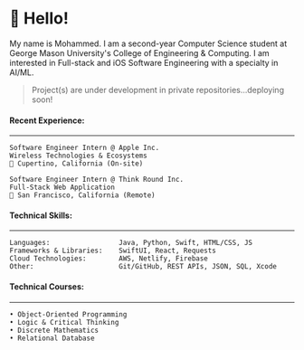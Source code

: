 # :postbox: Hello!
My name is Mohammed. I am a second-year Computer Science student at George Mason University's College of Engineering & Computing. I am interested in Full-stack and iOS Software Engineering with a specialty in AI/ML.

> Project(s) are under development in private repositories...deploying soon!

#### Recent Experience:
-----
```
Software Engineer Intern @ Apple Inc.
Wireless Technologies & Ecosystems
📍 Cupertino, California (On-site)
```
```
Software Engineer Intern @ Think Round Inc.
Full-Stack Web Application
📍 San Francisco, California (Remote)
```
#### Technical Skills:
-----
```
Languages:                 Java, Python, Swift, HTML/CSS, JS
Frameworks & Libraries:    SwiftUI, React, Requests
Cloud Technologies:        AWS, Netlify, Firebase
Other:                     Git/GitHub, REST APIs, JSON, SQL, Xcode
```
#### Technical Courses:
-----
```
• Object-Oriented Programming
• Logic & Critical Thinking
• Discrete Mathematics
• Relational Database
```
